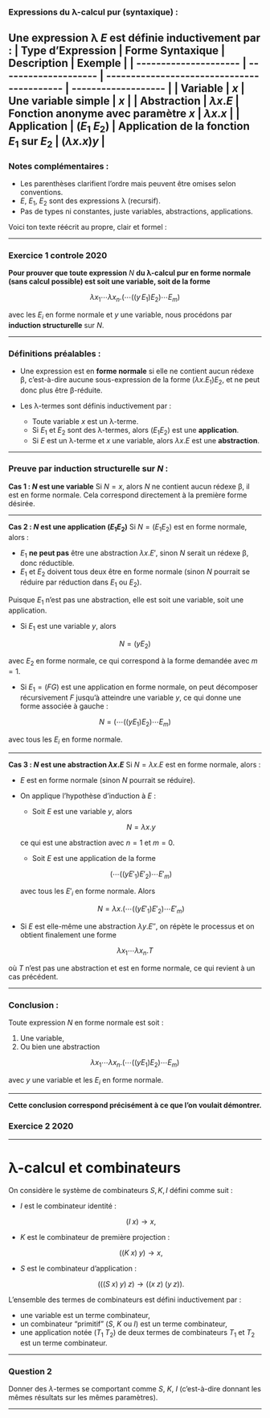 ### Expressions du λ-calcul pur (syntaxique) :

Une **expression λ** $E$ est définie inductivement par :
| **Type d’Expression** | **Forme Syntaxique** | **Description**                            | **Exemple**         |
| --------------------- | -------------------- | ------------------------------------------ | ------------------- |
| **Variable**          | $x$                  | Une variable simple                        | $x$                 |
| **Abstraction**       | $\lambda x . E$      | Fonction anonyme avec paramètre $x$        | $\lambda x . x$     |
| **Application**       | $(E_1 \; E_2)$       | Application de la fonction $E_1$ sur $E_2$ | $(\lambda x . x) y$ |
---

### Notes complémentaires :

* Les parenthèses clarifient l’ordre mais peuvent être omises selon conventions.
* $E$, $E_1$, $E_2$ sont des expressions λ (recursif).
* Pas de types ni constantes, juste variables, abstractions, applications.

Voici ton texte réécrit au propre, clair et formel :

---
### Exercice 1 controle 2020

**Pour prouver que toute expression** $N$ **du λ-calcul pur en forme normale (sans calcul possible) est soit une variable, soit de la forme**

$$
\lambda x_1 \cdots \lambda x_n. ( \cdots ((y\, E_1) E_2) \cdots E_m )
$$

avec les $E_i$ en forme normale et $y$ une variable,
nous procédons par **induction structurelle** sur $N$.

---

### Définitions préalables :

* Une expression est en **forme normale** si elle ne contient aucun rédexe β, c’est-à-dire aucune sous-expression de la forme $(\lambda x. E_1) E_2$, et ne peut donc plus être β-réduite.
* Les λ-termes sont définis inductivement par :

  * Toute variable $x$ est un λ-terme.
  * Si $E_1$ et $E_2$ sont des λ-termes, alors $(E_1 E_2)$ est une **application**.
  * Si $E$ est un λ-terme et $x$ une variable, alors $\lambda x. E$ est une **abstraction**.

---

### Preuve par induction structurelle sur $N$ :

**Cas 1 : $N$ est une variable**
Si $N = x$, alors $N$ ne contient aucun rédexe β, il est en forme normale.
Cela correspond directement à la première forme désirée.

---

**Cas 2 : $N$ est une application $(E_1 E_2)$**
Si $N = (E_1 E_2)$ est en forme normale, alors :

* $E_1$ **ne peut pas** être une abstraction $\lambda x. E'$, sinon $N$ serait un rédexe β, donc réductible.
* $E_1$ et $E_2$ doivent tous deux être en forme normale (sinon $N$ pourrait se réduire par réduction dans $E_1$ ou $E_2$).

Puisque $E_1$ n’est pas une abstraction, elle est soit une variable, soit une application.

* Si $E_1$ est une variable $y$, alors

$$
N = (y E_2)
$$

avec $E_2$ en forme normale, ce qui correspond à la forme demandée avec $m=1$.

* Si $E_1 = (F G)$ est une application en forme normale, on peut décomposer récursivement $F$ jusqu’à atteindre une variable $y$, ce qui donne une forme associée à gauche :

$$
N = (\cdots ((y E_1) E_2) \cdots E_m)
$$

avec tous les $E_i$ en forme normale.

---

**Cas 3 : $N$ est une abstraction $\lambda x. E$**
Si $N = \lambda x. E$ est en forme normale, alors :

* $E$ est en forme normale (sinon $N$ pourrait se réduire).
* On applique l’hypothèse d’induction à $E$ :

  * Soit $E$ est une variable $y$, alors

  $$
  N = \lambda x. y
  $$

  ce qui est une abstraction avec $n=1$ et $m=0$.

  * Soit $E$ est une application de la forme

  $$
  (\cdots ((y E'_1) E'_2) \cdots E'_m)
  $$

  avec tous les $E'_i$ en forme normale.
  Alors

  $$
  N = \lambda x. (\cdots ((y E'_1) E'_2) \cdots E'_m)
  $$
* Si $E$ est elle-même une abstraction $\lambda y. E''$, on répète le processus et on obtient finalement une forme

$$
\lambda x_1 \cdots \lambda x_n. T
$$

où $T$ n’est pas une abstraction et est en forme normale, ce qui revient à un cas précédent.

---

### Conclusion :

Toute expression $N$ en forme normale est soit :

1. Une variable,
2. Ou bien une abstraction

$$
\lambda x_1 \cdots \lambda x_n. (\cdots ((y E_1) E_2) \cdots E_m)
$$

avec $y$ une variable et les $E_i$ en forme normale.

---

**Cette conclusion correspond précisément à ce que l’on voulait démontrer.**

### Exercice 2 2020


---

# λ-calcul et combinateurs

On considère le système de combinateurs $S, K, I$ défini comme suit :

* $I$ est le combinateur identité :

  $$
  (I \; x) \to x,
  $$

* $K$ est le combinateur de première projection :

  $$
  ((K \; x) \; y) \to x,
  $$

* $S$ est le combinateur d’application :

  $$
  (((S \; x) \; y) \; z) \to ((x \; z) \; (y \; z)).
  $$

L’ensemble des termes de combinateurs est défini inductivement par :

* une variable est un terme combinateur,
* un combinateur “primitif” ($S$, $K$ ou $I$) est un terme combinateur,
* une application notée $(T_1 \; T_2)$ de deux termes de combinateurs $T_1$ et $T_2$ est un terme combinateur.

---

### Question 2

Donner des $\lambda$-termes se comportant comme $S$, $K$, $I$ (c’est-à-dire donnant les mêmes résultats sur les mêmes paramètres).

---



